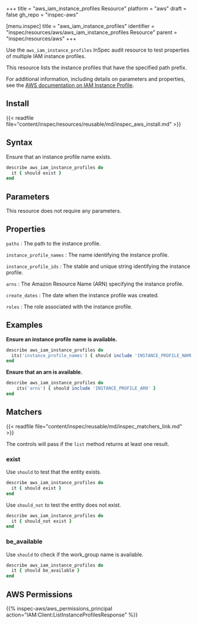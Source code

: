 +++
title = "aws_iam_instance_profiles Resource"
platform = "aws"
draft = false
gh_repo = "inspec-aws"

[menu.inspec]
title = "aws_iam_instance_profiles"
identifier = "inspec/resources/aws/aws_iam_instance_profiles Resource"
parent = "inspec/resources/aws"
+++

Use the `aws_iam_instance_profiles` InSpec audit resource to test properties of multiple IAM instance profiles.

This resource lists the instance profiles that have the specified path prefix.

For additional information, including details on parameters and properties, see the [AWS documentation on IAM Instance Profile](https://docs.aws.amazon.com/AWSCloudFormation/latest/UserGuide/aws-resource-iam-instanceprofile.html).

## Install

{{< readfile file="content/inspec/resources/reusable/md/inspec_aws_install.md" >}}

## Syntax

Ensure that an instance profile name exists.

```ruby
describe aws_iam_instance_profiles do
  it { should exist }
end
```

## Parameters

This resource does not require any parameters.

## Properties

`paths`
: The path to the instance profile.

`instance_profile_names`
: The name identifying the instance profile.

`instance_profile_ids`
: The stable and unique string identifying the instance profile.

`arns`
: The Amazon Resource Name (ARN) specifying the instance profile.

`create_dates`
: The date when the instance profile was created.

`roles`
: The role associated with the instance profile.

## Examples

**Ensure an instance profile name is available.**

```ruby
describe aws_iam_instance_profiles do
  its('instance_profile_names') { should include 'INSTANCE_PROFILE_NAME' }
end
```

**Ensure that an arn is available.**

```ruby
describe aws_iam_instance_profiles do
    its('arns') { should include 'INSTANCE_PROFILE_ARN' }
end
```

## Matchers

{{< readfile file="content/inspec/reusable/md/inspec_matchers_link.md" >}}

The controls will pass if the `list` method returns at least one result.

### exist

Use `should` to test that the entity exists.

```ruby
describe aws_iam_instance_profiles do
  it { should exist }
end
```

Use `should_not` to test the entity does not exist.

```ruby
describe aws_iam_instance_profiles do
  it { should_not exist }
end
```

### be_available

Use `should` to check if the work_group name is available.

```ruby
describe aws_iam_instance_profiles do
  it { should be_available }
end
```

## AWS Permissions

{{% inspec-aws/aws_permissions_principal action="IAM:Client:ListInstanceProfilesResponse" %}}
